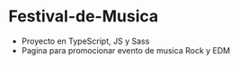 # Festival-de-Musica

- Proyecto en TypeScript, JS y Sass
- Pagina para promocionar evento de musica Rock y EDM
